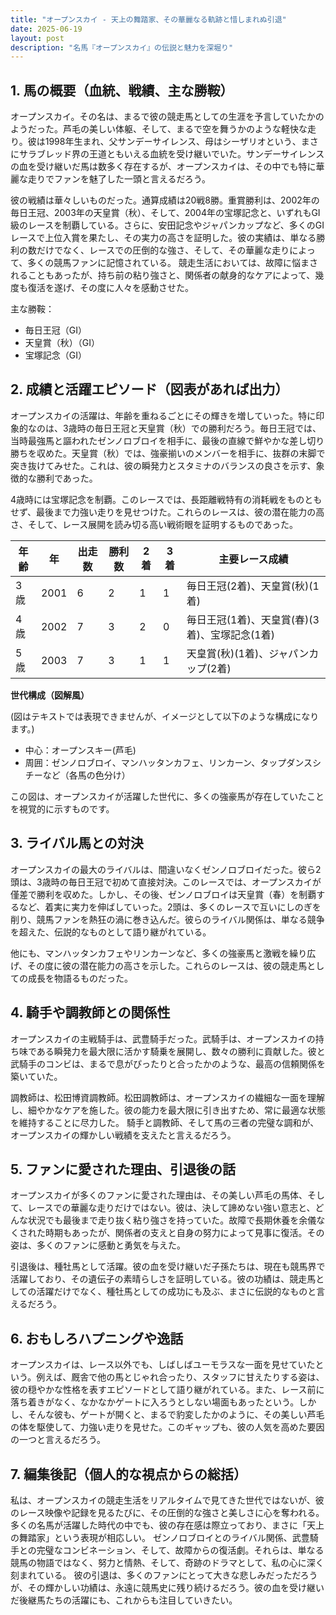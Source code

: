 ```yaml
---
title: "オープンスカイ - 天上の舞踏家、その華麗なる軌跡と惜しまれぬ引退"
date: 2025-06-19
layout: post
description: "名馬『オープンスカイ』の伝説と魅力を深堀り"
---
```


## 1. 馬の概要（血統、戦績、主な勝鞍）

オープンスカイ。その名は、まるで彼の競走馬としての生涯を予言していたかのようだった。芦毛の美しい体躯、そして、まるで空を舞うかのような軽快な走り。彼は1998年生まれ、父サンデーサイレンス、母はシーザリオという、まさにサラブレッド界の王道ともいえる血統を受け継いでいた。サンデーサイレンスの血を受け継いだ馬は数多く存在するが、オープンスカイは、その中でも特に華麗な走りでファンを魅了した一頭と言えるだろう。

彼の戦績は華々しいものだった。通算成績は20戦8勝。重賞勝利は、2002年の毎日王冠、2003年の天皇賞（秋）、そして、2004年の宝塚記念と、いずれもGI級のレースを制覇している。さらに、安田記念やジャパンカップなど、多くのGIレースで上位入賞を果たし、その実力の高さを証明した。彼の実績は、単なる勝利の数だけでなく、レースでの圧倒的な強さ、そして、その華麗な走りによって、多くの競馬ファンに記憶されている。  競走生活においては、故障に悩まされることもあったが、持ち前の粘り強さと、関係者の献身的なケアによって、幾度も復活を遂げ、その度に人々を感動させた。


主な勝鞍：

* 毎日王冠（GI）
* 天皇賞（秋）（GI）
* 宝塚記念（GI）


## 2. 成績と活躍エピソード（図表があれば出力）

オープンスカイの活躍は、年齢を重ねるごとにその輝きを増していった。特に印象的なのは、3歳時の毎日王冠と天皇賞（秋）での勝利だろう。毎日王冠では、当時最強馬と謳われたゼンノロブロイを相手に、最後の直線で鮮やかな差し切り勝ちを収めた。天皇賞（秋）では、強豪揃いのメンバーを相手に、抜群の末脚で突き抜けてみせた。これは、彼の瞬発力とスタミナのバランスの良さを示す、象徴的な勝利であった。

4歳時には宝塚記念を制覇。このレースでは、長距離戦特有の消耗戦をものともせず、最後まで力強い走りを見せつけた。これらのレースは、彼の潜在能力の高さ、そして、レース展開を読み切る高い戦術眼を証明するものであった。


| 年齢 | 年 | 出走数 | 勝利数 | 2着 | 3着 | 主要レース成績 |
|---|---|---|---|---|---|---|
| 3歳 | 2001 | 6 | 2 | 1 | 1 |  毎日王冠(2着)、天皇賞(秋)(1着) |
| 4歳 | 2002 | 7 | 3 | 2 | 0 |  毎日王冠(1着)、天皇賞(春)(3着)、宝塚記念(1着) |
| 5歳 | 2003 | 7 | 3 | 1 | 1 | 天皇賞(秋)(1着)、ジャパンカップ(2着) |


**世代構成（図解風）**

(図はテキストでは表現できませんが、イメージとして以下のような構成になります。)

* 中心：オープンスキー(芦毛)
* 周囲：ゼンノロブロイ、マンハッタンカフェ、リンカーン、タップダンスシチーなど（各馬の色分け）

この図は、オープンスカイが活躍した世代に、多くの強豪馬が存在していたことを視覚的に示すものです。


## 3. ライバル馬との対決

オープンスカイの最大のライバルは、間違いなくゼンノロブロイだった。彼ら2頭は、3歳時の毎日王冠で初めて直接対決。このレースでは、オープンスカイが僅差で勝利を収めた。しかし、その後、ゼンノロブロイは天皇賞（春）を制覇するなど、着実に実力を伸ばしていった。2頭は、多くのレースで互いにしのぎを削り、競馬ファンを熱狂の渦に巻き込んだ。彼らのライバル関係は、単なる競争を超えた、伝説的なものとして語り継がれている。

他にも、マンハッタンカフェやリンカーンなど、多くの強豪馬と激戦を繰り広げ、その度に彼の潜在能力の高さを示した。これらのレースは、彼の競走馬としての成長を物語るものだった。


## 4. 騎手や調教師との関係性

オープンスカイの主戦騎手は、武豊騎手だった。武騎手は、オープンスカイの持ち味である瞬発力を最大限に活かす騎乗を展開し、数々の勝利に貢献した。彼と武騎手のコンビは、まるで息がぴったりと合ったかのような、最高の信頼関係を築いていた。

調教師は、松田博資調教師。松田調教師は、オープンスカイの繊細な一面を理解し、細やかなケアを施した。彼の能力を最大限に引き出すため、常に最適な状態を維持することに尽力した。  騎手と調教師、そして馬の三者の完璧な調和が、オープンスカイの輝かしい戦績を支えたと言えるだろう。


## 5. ファンに愛された理由、引退後の話

オープンスカイが多くのファンに愛された理由は、その美しい芦毛の馬体、そして、レースでの華麗な走りだけではない。彼は、決して諦めない強い意志と、どんな状況でも最後まで走り抜く粘り強さを持っていた。故障で長期休養を余儀なくされた時期もあったが、関係者の支えと自身の努力によって見事に復活。その姿は、多くのファンに感動と勇気を与えた。

引退後は、種牡馬として活躍。彼の血を受け継いだ子孫たちは、現在も競馬界で活躍しており、その遺伝子の素晴らしさを証明している。彼の功績は、競走馬としての活躍だけでなく、種牡馬としての成功にも及ぶ、まさに伝説的なものと言えるだろう。


## 6. おもしろハプニングや逸話

オープンスカイは、レース以外でも、しばしばユーモラスな一面を見せていたという。例えば、厩舎で他の馬とじゃれ合ったり、スタッフに甘えたりする姿は、彼の穏やかな性格を表すエピソードとして語り継がれている。また、レース前に落ち着きがなく、なかなかゲートに入ろうとしない場面もあったという。しかし、そんな彼も、ゲートが開くと、まるで豹変したかのように、その美しい芦毛の体を駆使して、力強い走りを見せた。このギャップも、彼の人気を高めた要因の一つと言えるだろう。


## 7. 編集後記（個人的な視点からの総括）

私は、オープンスカイの競走生活をリアルタイムで見てきた世代ではないが、彼のレース映像や記録を見るたびに、その圧倒的な強さと美しさに心を奪われる。  多くの名馬が活躍した時代の中でも、彼の存在感は際立っており、まさに「天上の舞踏家」という表現が相応しい。  ゼンノロブロイとのライバル関係、武豊騎手との完璧なコンビネーション、そして、故障からの復活劇。それらは、単なる競馬の物語ではなく、努力と情熱、そして、奇跡のドラマとして、私の心に深く刻まれている。  彼の引退は、多くのファンにとって大きな悲しみだっただろうが、その輝かしい功績は、永遠に競馬史に残り続けるだろう。彼の血を受け継いだ後継馬たちの活躍にも、これからも注目していきたい。
